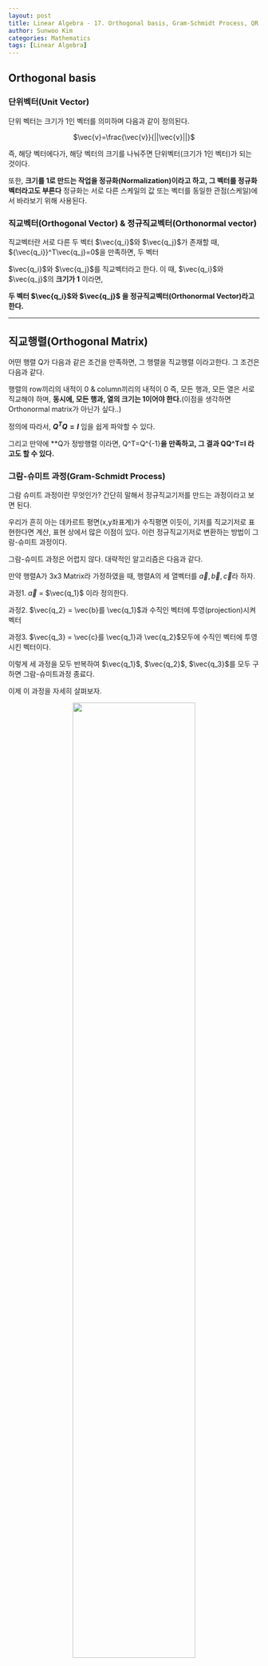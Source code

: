```yaml
---
layout: post
title: Linear Algebra - 17. Orthogonal basis, Gram-Schmidt Process, QR decomposition
author: Sunwoo Kim
categories: Mathematics
tags: [Linear Algebra]
---
```


## Orthogonal basis

### 단위벡터(Unit Vector)
단위 벡터는 크기가 1인 벡터를 의미하며 다음과 같이 정의된다.

<center>$\vec{v}=\frac{\vec{v}}{||\vec{v}||}$</center>

즉, 해당 벡터에다가, 해당 벡터의 크기를 나눠주면 단위벡터(크기가 1인 벡터)가 되는 것이다.

또한, **크기를 1로 만드는 작업을 정규화(Normalization)이라고 하고, 그 벡터를 정규화 벡터라고도 부른다**
정규화는 서로 다른 스케일의 값 또는 벡터를 동일한 관점(스케일)에서 바라보기 위해 사용된다.

### 직교벡터(Orthogonal Vector) & 정규직교벡터(Orthonormal vector)
직교벡터란 서로 다른 두 벡터 $\vec{q_i}$와 $\vec{q_j}$가 존재할 때, ${\vec{q_i}}^T\vec{q_j}=0$을 만족하면, 두 벡터

$\vec{q_i}$와 $\vec{q_j}$를 직교벡터라고 한다. 이 때, $\vec{q_i}$와 $\vec{q_j}$의 **크기가 1** 이라면,

**두 벡터 $\vec{q_i}$와 $\vec{q_j}$ 을 정규직교벡터(Orthonormal Vector)라고 한다.**

---
## 직교행렬(Orthogonal Matrix)
어떤 행렬 Q가 다음과 같은 조건을 만족하면, 그 행렬을 직교행렬 이라고한다. 그 조건은 다음과 같다.

행렬의 row끼리의 내적이 0 & column끼리의 내적이 0 즉, 모든 행과, 모든 열은 서로 직교해야 하며,
**동시에, 모든 행과, 열의 크기는 1이어야 한다.**(이점을 생각하면 Orthonormal matrix가 아닌가 싶다..)

정의에 따라서, **$Q^TQ=I$** 임을 쉽게 파악할 수 있다.

그리고 만약에 **Q가 정방행렬 이라면, Q^T=Q^{-1}**을 만족하고, 그 결과 QQ^T=I 라고도 할 수 있다.**

### 그람-슈미트 과정(Gram-Schmidt Process)
그람 슈미트 과정이란 무엇인가? 간단히 말해서 정규직교기저를 만드는 과정이라고 보면 된다.

우리가 흔히 아는 데카르트 평면(x,y좌표계)가 수직평면 이듯이, 기저를 직교기저로 표현한다면 계산, 표현
상에서 많은 이점이 있다. 이런 정규직교기저로 변환하는 방법이 그람-슈미트 과정이다.

그람-슈미트 과정은 어렵지 않다. 대략적인 알고리즘은 다음과 같다.

만약 행렬A가 3x3 Matrix라 가정하였을 때, 행렬A의 세 열벡터를 $\vec{a}, \vec{b}, \vec{c}$라 하자.

과정1. $\vec{a}$ = $\vec{q_1}$ 이라 정의한다.

과정2. $\vec{q_2} = \vec{b}를 \vec{q_1}$과 수직인 벡터에 투영(projection)시켜 벡터

과정3. $\vec{q_3} = \vec{c}를 \vec{q_1}과 \vec{q_2}$모두에 수직인 벡터에 투영시킨 벡터이다.

이렇게 세 과정을 모두 반복하여 $\vec{q_1}$, $\vec{q_2}$, $\vec{q_3}$를 모두 구하면 그람-슈미트과정 종료다.

이제 이 과정을 자세히 살펴보자.

<center><img src="/public/img/2019-07-31-linear algebra-lecture17/img01.png" width="70%"></center>

위 그림을 살펴보면, 전에 설명했던 과정을 상상해볼 수 있을 것이다. 이제 수식의 관점에서 살펴보자.

$\vec{e} = \vec{b} - \vec{p}$ 인 것을 그림을 통해서 쉽게 알 수 있다. [Lecture15-16](https://sunshower76.github.io/mathematics/2019/07/30/Linear-algebra-lecture15-16/)을 통해서, $\vec{p}=\frac{\vec{a}\vec{a}^T}{\vec{a}^T\vec{a}}\vec{b}$라는 것을 배웠다.

그러면 다음과 같이 다시 쓸 수 있다.

$\vec{e} = \vec{b} - \frac{\vec{a_1}\vec{a}^T}{\vec{a}^T\vec{a}}\vec{b}$

그리고, 위 알고리즘에서 설명했듯이 바로 $\vec{e} = \vec{q_2}$이다.

$\vec{q_2} = \vec{b} - \frac{\vec{a}\vec{a}^T}{\vec{a}^T\vec{a}}\vec{b}$

그렇다면 이제 $\vec{q_3}$는 어떻게 구할까?

먼저 $\vec{c}$를 $\vec{q_1}$에 $\vec{q_2}$를 구하는 과정을 수행한다.

$\vec{e_{c1}} = \vec{c} - \frac{\vec{a}\vec{a}^T}{\vec{a}^T\vec{a}}\vec{c}$ 의 결과가 나올것이다.

<center><img src="/public/img/2019-07-31-linear algebra-lecture17/img02.png" width="70%"></center>

그러면 위 그림과 같은 형태가 나올 것이다. 여기서 봐야할 점은, $\vec{q_2}$와 $\vec{e_{c1}}$가 모두

**$\vec{q_1}$에 수직하다는 것이다. 그렇다면, $\vec{q_2}$와 $\vec{e_{c1}}$를 기저로 하여 만들어진 평면상에 존재하는**
** 모든 벡터들은 $\vec{q_1}$에 수직할 것이라는 것을 알 수 있다.**

$\vec{e_{c1}}$를 $\vec{q_2}$에 투영하여 나온 벡터$\vec{p_{c1}}$은 그림과 같이 표시할 수 있다. 

그리고 최종적으로, $\vec{e_{c1}}$를 황색 점선벡터에 투영하면 그림은 다음과 같이 나온다.

<center><img src="/public/img/2019-07-31-linear algebra-lecture17/img04.png" width="70%"></center>

이렇게 되면 최종적으로 수직인 세 벡터가 나오게 된다. 이때, $\vec{q_3}$와$\vec{q_1}$이 직교하는 이유는 위에 굵은글씨
로 언급했던 것 처럼 $\vec{q_3}$는  $\vec{q_2}$와 $\vec{e_{c1}}$를 기저로 하여 만들어진 평면상에 존재하는 벡터이기 때
문이다.

위 과정의 계산 과정은 다음과 같다.

<center><img src="/public/img/2019-07-31-linear algebra-lecture17/img05.png" width="50%"></center>

최종적인 결과는 다음과 같이 요약된다.
<center><img src="/public/img/2019-07-31-linear algebra-lecture17/img06.png" width="40%"></center>

그리고 각 벡터의 크기로 각각 나누어 orthonormal vectors로 만들면 그람-슈미트 과정이 종료된다.

결과를 보면, 패턴이 보이기 때문에, 일일히 구하는게 아니고, 공식을 외워서 사용하면 된다.

### QR분해(QR decomposition, factorization)
QR분해란 A=QR의 형태로 나타내는 것이다. 여기서 Q는 직교행렬, R은 상삼각행렬을 나타낸다.

Q는 그람슈미트 과정을 이용하여 정규직교벡터로 이루어진 직교행렬을 의미한다.

R은 다음 과정을 통해서 구할 수 있다.

$A=QR$은, **A가 정방행렬일때, $Q^T=Q^{-1}$이므로** $Q^TA=R$로 표현할 수 있다.

(**Q가 정방행렬이 아니라면, $Q^{-1}대신, Q^†=(Q^TQ)^{-1}Q^T을 곱해준다.$**)

<center><img src="/public/img/2019-07-31-linear algebra-lecture17/img08.png" width="80%"></center>

여기서, R이 상삼각행렬인 이유는 다음 그림을 보면서 생각해보자

<center><img src="/public/img/2019-07-31-linear algebra-lecture17/img07.png" width="70%"></center>

그림에서, $\vec{b}$는 $\vec{q_1}$과 $\vec{q_2}$의 선형 결합으로 만들어 질 수 있다. 즉, 같은 평면에 존재한다. 그런데, $\vec{q_3}$는 $\vec{q_1}$과 $\vec{q_2}$에 모두 수직하므로, 해당 평면에 수직하다고 볼 수 있으며, 그렇게 된다면, $\vec{q_3}$는 해당평면에 존재하는 모든 벡터와 수직하므로, $\vec{b}$와도 수직하다.

**이런 식의 원리를 모두 적용시키면, $\vec{q_i}$는 $\vec{a_j}$에 대해서, i>j인 경우, $$\vec{q_i}$\vec{a_j}=0$이 된다.** 이러한 원리로 R은 상삼각행렬이 성립된다.

QR분해는 총 세가지 방법이 있다고한다. Gram-Schmidt 방법, Givens rotation 방법, householder reflection 방법이 있다.

자세한 방법은 다음에 다루도록 하겠다.










